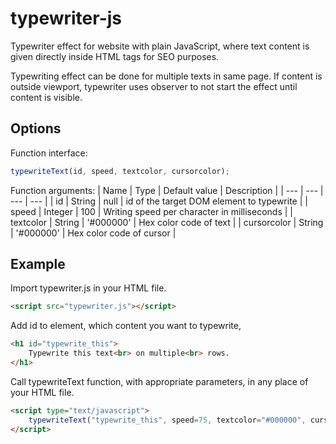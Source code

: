 # typewriter-js

Typewriter effect for website with plain JavaScript, where text content is given directly inside HTML tags for SEO purposes.

Typewriting effect can be done for multiple texts in same page. If content is outside viewport, typewriter uses observer to not start the effect until content is visible.

## Options

Function interface:
```js
typewriteText(id, speed, textcolor, cursorcolor);
```

Function arguments:
| Name | Type | Default value | Description |
| --- | --- | --- | --- |
| id | String | null | id of the target DOM element to typewrite |
| speed | Integer | 100 | Writing speed per character in milliseconds |
| textcolor | String | '#000000' | Hex color code of text |
| cursorcolor | String | '#000000' | Hex color code of cursor |

## Example

Import typewriter.js in your HTML file.

```html
<script src="typewriter.js"></script>
```

Add id to element, which content you want to typewrite, 

```html
<h1 id="typewrite_this">
    Typewrite this text<br> on multiple<br> rows.
</h1>
```

Call typewriteText function, with appropriate parameters, in any place of your HTML file.

```html
<script type="text/javascript">
    typewriteText("typewrite_this", speed=75, textcolor="#000000", cursorcolor="#7eed00");
</script>
```
